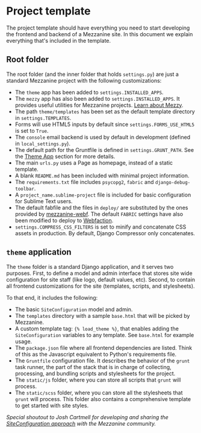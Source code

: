 # Project template

The project template should have everything you need to start developing the
frontend and backend of a Mezzanine site. In this document we explain
everything that's included in the template.

## Root folder

The root folder (and the inner folder that holds `settings.py`) are just a
standard Mezzanine project with the following customizations:

- The `theme` app has been added to `settings.INSTALLED_APPS`.
- The `mezzy` app has also been added to `settings.INSTALLED_APPS`. It provides
  useful utilities for Mezzanine projects. [Learn about Mezzy].
- The path `theme/templates` has been set as the default template directory in
  `settings.TEMPLATES`.
- Forms will use HTML5 inputs by default since `settings.FORMS_USE_HTML5` is
  set to `True`.
- The `console` email backend is used by default in development (defined in
  `local_settings.py`).
- The default path for the Gruntfile is defined in `settings.GRUNT_PATH`. See
  the [Theme App] section for more details.
- The main `urls.py` uses a Page as homepage, instead of a static template.
- A blank `README.md` has been included with minimal project information.
- The `requirements.txt` file includes `psycopg2`, `fabric` and `django-debug-
  toolbar`.
- A `project_name.sublime-project` file is included for basic configuration for
  Sublime Text users.
- The default fabfile and the files in `deploy/` are substituted by the ones
  provided by [mezzanine-webf]. The default `FABRIC` settings have also been
  modified to deploy to [Webfaction].
- `settings.COMPRESS_CSS_FILTERS` is set to minify and concatenate CSS assets
  in production. By default, Django Compressor only concatenates.

## `theme` application

The `theme` folder is a standard Django application, and it serves two
purposes. First, to define a model and admin interface that stores site wide
configuration for site staff (like logo, default values, etc). Second, to
contain all frontend customizations for the site (templates, scripts, and
stylesheets).

To that end, it includes the following:

- The basic `SiteConfiguration` model and admin.
- The `templates` directory with a sample `base.html` that will be picked by
  Mezzanine.
- A custom template tag: `{% load_theme %}`, that enables adding the
  `SiteConfiguration` variables to any template. See `base.html` for example
  usage.
- The `package.json` file where all frontend dependencies are listed. Think of
  this as the Javascript equivalent to Python's requirements file.
- The `Gruntfile` configuration file. It describes the behavior of the `grunt`
  task runner, the part of the stack that is in charge of collecting,
  processing, and bundling scripts and stylesheets for the project.
- The `static/js` folder, where you can store all scripts that `grunt` will
  process.
- The `static/scss` folder, where you can store all the stylesheets that
  `grunt` will process. This folder also contains a comprehensive template to
  get started with site styles.

*Special shoutout to Josh Cartmell for developing and sharing the
[SiteConfiguration approach] with the Mezzanine community.*

[Learn about Mezzy]: https://gitlab.com/tigris-webdev/mezzy
[Theme App]: #theme-application
[mezzanine-webf]: https://github.com/jerivas/mezzanine-webf
[Webfaction]: http://webfaction.com
[SiteConfiguration approach]: http://bitofpixels.com/blog/on-singletonadmins-and-sitewidecontent-editing-sitewide-content-in-mezzanines-admin/

